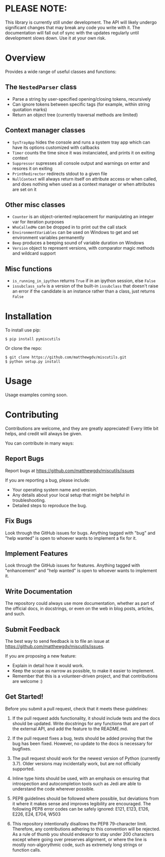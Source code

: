 PLEASE NOTE:
====================

This library is currently still under development. The API will likely undergo significant changes that may break any code you write with it.
The documentation will fall out of sync with the updates regularly until development slows down. Use it at your own risk.

Overview
====================

Provides a wide range of useful classes and functions:

The `NestedParser` class
--------------------
* Parse a string by user-specified opening/closing tokens, recursively
* Can ignore tokens between specific tags (for example, within string quotation marks)
* Return an object tree (currently traversal methods are limited)

Context manager classes
--------------------
* `SysTrayApp` hides the console and runs a system tray app which can have its options customized with callbacks
* `Timer` counts the time since it was instanciated, and prints it on exiting context
* `Suppressor` supresses all console output and warnings on enter and resores it on exiting
* `PrintRedirector` redirects stdout to a given file
* `NullContext` will always return itself on attribute access or when called, and does nothing when used as a context manager or when attributes are set on it

Other misc classes
--------------------
* `Counter` is an object-oriented replacement for manipulating an integer var for iteration purposes
* `WhoCalledMe` can be dropped in to print out the call stack
* `EnvironmentVariables` can be used on Windows to get and set environment variables permanently
* `Beep` produces a beeping sound of variable duration on Windows
* `Version` object to represent versions, with comparator magic methods and wildcard support

Misc functions
--------------------
* `is_running_in_ipython` returns `True` if in an ipython session, else `False`
* `issubclass_safe` is a version of the built-in `issubclass` that doesn't raise an error if the candidate is an instance rather than a class, just returns `False`


Installation
====================

To install use pip:

    $ pip install pymiscutils


Or clone the repo:

    $ git clone https://github.com/matthewgdv/miscutils.git
    $ python setup.py install


Usage
====================

Usage examples coming soon.

Contributing
====================

Contributions are welcome, and they are greatly appreciated! Every little bit helps, and credit will always be given.

You can contribute in many ways:

Report Bugs
--------------------

Report bugs at https://github.com/matthewgdv/miscutils/issues

If you are reporting a bug, please include:

* Your operating system name and version.
* Any details about your local setup that might be helpful in troubleshooting.
* Detailed steps to reproduce the bug.

Fix Bugs
--------------------

Look through the GitHub issues for bugs. Anything tagged with "bug" and "help wanted" is open to whoever wants to implement a fix for it.

Implement Features
--------------------

Look through the GitHub issues for features. Anything tagged with "enhancement" and "help wanted" is open to whoever wants to implement it.

Write Documentation
--------------------

The repository could always use more documentation, whether as part of the official docs, in docstrings, or even on the web in blog posts, articles, and such.

Submit Feedback
--------------------

The best way to send feedback is to file an issue at https://github.com/matthewgdv/miscutils/issues.

If you are proposing a new feature:

* Explain in detail how it would work.
* Keep the scope as narrow as possible, to make it easier to implement.
* Remember that this is a volunteer-driven project, and that contributions are welcome :)

Get Started!
--------------------

Before you submit a pull request, check that it meets these guidelines:

1.  If the pull request adds functionality, it should include tests and the docs should be updated. Write docstrings for any functions that are part of the external API, and add
    the feature to the README.md.

2.  If the pull request fixes a bug, tests should be added proving that the bug has been fixed. However, no update to the docs is necessary for bugfixes.

3.  The pull request should work for the newest version of Python (currently 3.7). Older versions may incidentally work, but are not officially supported.

4.  Inline type hints should be used, with an emphasis on ensuring that introspection and autocompletion tools such as Jedi are able to understand the code wherever possible.

5.  PEP8 guidelines should be followed where possible, but deviations from it where it makes sense and improves legibility are encouraged. The following PEP8 error codes can be
    safely ignored: E121, E123, E126, E226, E24, E704, W503

6.  This repository intentionally disallows the PEP8 79-character limit. Therefore, any contributions adhering to this convention will be rejected. As a rule of thumb you should
    endeavor to stay under 200 characters except where going over preserves alignment, or where the line is mostly non-algorythmic code, such as extremely long strings or function
    calls.
